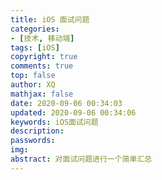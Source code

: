 ```yaml
---
title: iOS 面试问题
categories: 
- [技术, 移动端]
tags: [iOS]
copyright: true
comments: true
top: false
author: XQ
mathjax: false
date: 2020-09-06 00:34:03
updated: 2020-09-06 00:34:06
keywords: iOS面试问题
description: 
passwords:
img:
abstract: 对面试问题进行一个简单汇总
---
```



